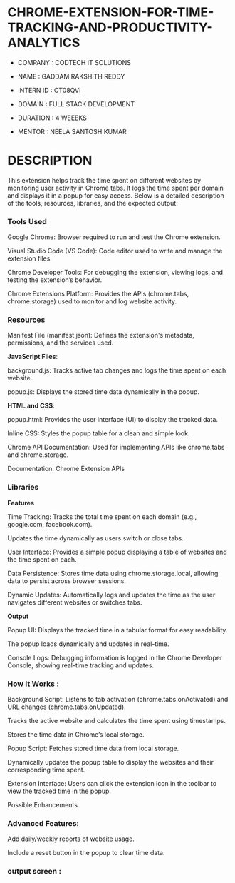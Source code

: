 # CHROME-EXTENSION-FOR-TIME-TRACKING-AND-PRODUCTIVITY-ANALYTICS

* COMPANY : CODTECH IT SOLUTIONS

* NAME : GADDAM RAKSHITH REDDY

* INTERN ID  : CT08QVI

* DOMAIN  : FULL STACK DEVELOPMENT

* DURATION  : 4 WEEEKS

* MENTOR : NEELA SANTOSH KUMAR

# DESCRIPTION 

This extension helps track the time spent on different websites by monitoring user activity in Chrome tabs. It logs the time spent per domain and displays it in a popup for easy access. Below is a detailed description of the tools, resources, libraries, and the expected output:

### Tools Used

Google Chrome: Browser required to run and test the Chrome extension.

Visual Studio Code (VS Code): Code editor used to write and manage the extension files.

Chrome Developer Tools: For debugging the extension, viewing logs, and testing the extension’s behavior.

Chrome Extensions Platform: Provides the APIs (chrome.tabs, chrome.storage) used to monitor and log website activity.

### Resources

Manifest File (manifest.json): Defines the extension's metadata, permissions, and the services used.

**JavaScript Files**:

background.js: Tracks active tab changes and logs the time spent on each website.

popup.js: Displays the stored time data dynamically in the popup.

**HTML and CSS**:

popup.html: Provides the user interface (UI) to display the tracked data.

Inline CSS: Styles the popup table for a clean and simple look.

Chrome API Documentation: Used for implementing APIs like chrome.tabs and chrome.storage.

Documentation: Chrome Extension APIs

### Libraries

**Features**

Time Tracking: Tracks the total time spent on each domain (e.g., google.com, facebook.com).

Updates the time dynamically as users switch or close tabs.

User Interface: Provides a simple popup displaying a table of websites and the time spent on each.

Data Persistence: Stores time data using chrome.storage.local, allowing data to persist across browser sessions.

Dynamic Updates: Automatically logs and updates the time as the user navigates different websites or switches tabs.

**Output**

 Popup UI: Displays the tracked time in a tabular format for easy readability.

The popup loads dynamically and updates in real-time.

Console Logs: Debugging information is logged in the Chrome Developer Console, showing real-time tracking and updates.

### How It Works :

Background Script: Listens to tab activation (chrome.tabs.onActivated) and URL changes (chrome.tabs.onUpdated).

Tracks the active website and calculates the time spent using timestamps.

Stores the time data in Chrome’s local storage.

Popup Script: Fetches stored time data from local storage.

Dynamically updates the popup table to display the websites and their corresponding time spent.

Extension Interface: Users can click the extension icon in the toolbar to view the tracked time in the popup.

Possible Enhancements

### Advanced Features:

Add daily/weekly reports of website usage.

Include a reset button in the popup to clear time data.
 
 ### output screen :
 
